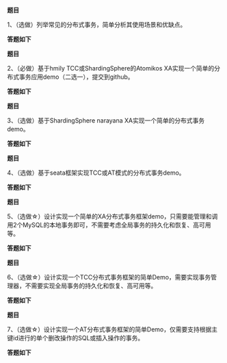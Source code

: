 **题目**

1、（选做）列举常见的分布式事务，简单分析其使用场景和优缺点。

**答题如下**

**题目**

2、（必做）基于hmily TCC或ShardingSphere的Atomikos XA实现一个简单的分布式事务应用demo（二选一），提交到github。

**答题如下**

**题目**

3、（选做）基于ShardingSphere narayana XA实现一个简单的分布式事务demo。

**答题如下**

**题目**

4、（选做）基于seata框架实现TCC或AT模式的分布式事务demo。

**答题如下**

**题目**

5、（选做☆）设计实现一个简单的XA分布式事务框架demo，只需要能管理和调用2个MySQL的本地事务即可，不需要考虑全局事务的持久化和恢复、高可用等。

**答题如下**

**题目**

6、（选做☆）设计实现一个TCC分布式事务框架的简单Demo，需要实现事务管理器，不需要实现全局事务的持久化和恢复、高可用等。

**答题如下**

**题目**

7、（选做☆）设计实现一个AT分布式事务框架的简单Demo，仅需要支持根据主键id进行的单个删改操作的SQL或插入操作的事务。

**答题如下**

